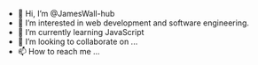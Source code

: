 - 👋 Hi, I’m @JamesWall-hub
- 👀 I’m interested in web development and software engineering.
- 🌱 I’m currently learning JavaScript
- 💞️ I’m looking to collaborate on ...
- 📫 How to reach me ...

<!---
JamesWall-hub/JamesWall-hub is a ✨ special ✨ repository because its `README.md` (this file) appears on your GitHub profile.
You can click the Preview link to take a look at your changes.
--->

